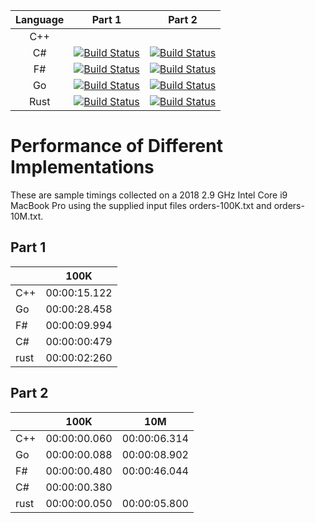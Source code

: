 | Language |     Part 1    |     Part 2    | 
|:--------:|:-------------:|:-------------:|
|  C++     |               |               | 
|  C#      | [![Build Status](https://dev.azure.com/garyedwardhughes/Exchange/_apis/build/status/Part%201%20-%20C%23?branchName=master)](https://dev.azure.com/garyedwardhughes/Exchange/_build/latest?definitionId=4&branchName=master)              | [![Build Status](https://dev.azure.com/garyedwardhughes/Exchange/_apis/build/status/Part%202%20-%20C%23?branchName=master)](https://dev.azure.com/garyedwardhughes/Exchange/_build/latest?definitionId=6&branchName=master) | 
|  F#      | [![Build Status](https://dev.azure.com/garyedwardhughes/Exchange/_apis/build/status/Part%201%20-%20F%23?branchName=master)](https://dev.azure.com/garyedwardhughes/Exchange/_build/latest?definitionId=5&branchName=master)              | [![Build Status](https://dev.azure.com/garyedwardhughes/Exchange/_apis/build/status/Part%202%20-%20F%23?branchName=master)](https://dev.azure.com/garyedwardhughes/Exchange/_build/latest?definitionId=7&branchName=master) |
|  Go      | [![Build Status](https://dev.azure.com/garyedwardhughes/Exchange/_apis/build/status/Part%201%20-%20Go?branchName=master)](https://dev.azure.com/garyedwardhughes/Exchange/_build/latest?definitionId=8&branchName=master)              | [![Build Status](https://dev.azure.com/garyedwardhughes/Exchange/_apis/build/status/Part%202%20-%20Go?branchName=master)](https://dev.azure.com/garyedwardhughes/Exchange/_build/latest?definitionId=9&branchName=master) |
|  Rust    | [![Build Status](https://dev.azure.com/garyedwardhughes/Exchange/_apis/build/status/Part%201%20-%20Rust?branchName=master)](https://dev.azure.com/garyedwardhughes/Exchange/_build/latest?definitionId=10&branchName=master)              | [![Build Status](https://dev.azure.com/garyedwardhughes/Exchange/_apis/build/status/Part%202%20-%20Rust?branchName=master)](https://dev.azure.com/garyedwardhughes/Exchange/_build/latest?definitionId=11&branchName=master)              |


# Performance of Different Implementations

These are sample timings collected on a 2018 2.9 GHz Intel Core i9 MacBook Pro using the supplied input files orders-100K.txt and orders-10M.txt.

## Part 1

|     | 100K         |
|-----|:------------:|
|C++  | 00:00:15.122 |
|Go   | 00:00:28.458 |
|F#   | 00:00:09.994 |
|C#   | 00:00:00:479 |
|rust | 00:00:02:260 |

## Part 2

|     | 100K         | 10M          |
|-----|:------------:|:------------:|
|C++  | 00:00:00.060 | 00:00:06.314 |
|Go   | 00:00:00.088 | 00:00:08.902 |
|F#   | 00:00:00.480 | 00:00:46.044 |
|C#   | 00:00:00.380 |              |
|rust | 00:00:00.050 | 00:00:05.800 |
